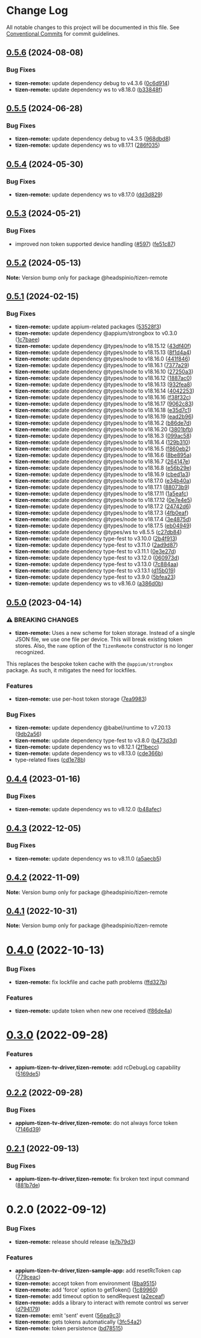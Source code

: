# Change Log

All notable changes to this project will be documented in this file.
See [Conventional Commits](https://conventionalcommits.org) for commit guidelines.

## [0.5.6](https://github.com/headspinio/appium-tizen-tv-driver/compare/@headspinio/tizen-remote@0.5.5...@headspinio/tizen-remote@0.5.6) (2024-08-08)

### Bug Fixes

- **tizen-remote:** update dependency debug to v4.3.6 ([0c6d914](https://github.com/headspinio/appium-tizen-tv-driver/commit/0c6d9146e26d6970df1723d77310d02481e3e80a))
- **tizen-remote:** update dependency ws to v8.18.0 ([b33848f](https://github.com/headspinio/appium-tizen-tv-driver/commit/b33848fee3894db0c000f90ac14bf294e17be6c4))

## [0.5.5](https://github.com/headspinio/appium-tizen-tv-driver/compare/@headspinio/tizen-remote@0.5.4...@headspinio/tizen-remote@0.5.5) (2024-06-28)

### Bug Fixes

- **tizen-remote:** update dependency debug to v4.3.5 ([968dbd8](https://github.com/headspinio/appium-tizen-tv-driver/commit/968dbd88535467762cb4f5264522b13bc3c4f88e))
- **tizen-remote:** update dependency ws to v8.17.1 ([286f035](https://github.com/headspinio/appium-tizen-tv-driver/commit/286f0356be22f1a0d539b2353e50b6df83a7a33c))

## [0.5.4](https://github.com/headspinio/appium-tizen-tv-driver/compare/@headspinio/tizen-remote@0.5.3...@headspinio/tizen-remote@0.5.4) (2024-05-30)

### Bug Fixes

- **tizen-remote:** update dependency ws to v8.17.0 ([dd3d829](https://github.com/headspinio/appium-tizen-tv-driver/commit/dd3d82937560b7b04193fb2643a2d9b9a5cc1134))

## [0.5.3](https://github.com/headspinio/appium-tizen-tv-driver/compare/@headspinio/tizen-remote@0.5.2...@headspinio/tizen-remote@0.5.3) (2024-05-21)

### Bug Fixes

- improved non token supported device handling ([#597](https://github.com/headspinio/appium-tizen-tv-driver/issues/597)) ([fe51c87](https://github.com/headspinio/appium-tizen-tv-driver/commit/fe51c877ec29bbf62dc33fba48308ff66337d91a))

## [0.5.2](https://github.com/headspinio/appium-tizen-tv-driver/compare/@headspinio/tizen-remote@0.5.1...@headspinio/tizen-remote@0.5.2) (2024-05-13)

**Note:** Version bump only for package @headspinio/tizen-remote

## [0.5.1](https://github.com/headspinio/appium-tizen-tv-driver/compare/@headspinio/tizen-remote@0.5.0...@headspinio/tizen-remote@0.5.1) (2024-02-15)

### Bug Fixes

- **tizen-remote:** update appium-related packages ([53528f3](https://github.com/headspinio/appium-tizen-tv-driver/commit/53528f30f28a2b050741d4c6ab4dcdc9cbe00c25))
- **tizen-remote:** update dependency @appium/strongbox to v0.3.0 ([1c7baee](https://github.com/headspinio/appium-tizen-tv-driver/commit/1c7baee4113b5f8b50411a936a39bc5398685623))
- **tizen-remote:** update dependency @types/node to v18.15.12 ([43df40f](https://github.com/headspinio/appium-tizen-tv-driver/commit/43df40f4b9b34508d91cb284c4cf05bad51bc19b))
- **tizen-remote:** update dependency @types/node to v18.15.13 ([8f1d4a4](https://github.com/headspinio/appium-tizen-tv-driver/commit/8f1d4a45aced7e7b4f6bcbe014236a072a04f0d1))
- **tizen-remote:** update dependency @types/node to v18.16.0 ([441f846](https://github.com/headspinio/appium-tizen-tv-driver/commit/441f8462818ae41dc273372b4c06a4a549a60f67))
- **tizen-remote:** update dependency @types/node to v18.16.1 ([7377a29](https://github.com/headspinio/appium-tizen-tv-driver/commit/7377a297b4904f353f8b38059399202439c48a8d))
- **tizen-remote:** update dependency @types/node to v18.16.10 ([27250a3](https://github.com/headspinio/appium-tizen-tv-driver/commit/27250a33a8f1d785457a98eed5960220efc5ffd3))
- **tizen-remote:** update dependency @types/node to v18.16.12 ([1887ac0](https://github.com/headspinio/appium-tizen-tv-driver/commit/1887ac0c1a589a7843e6ceda082adb0fac6bd00a))
- **tizen-remote:** update dependency @types/node to v18.16.13 ([932fea8](https://github.com/headspinio/appium-tizen-tv-driver/commit/932fea88a6c915b2a5782e7d6a7dce792fe96564))
- **tizen-remote:** update dependency @types/node to v18.16.14 ([4042253](https://github.com/headspinio/appium-tizen-tv-driver/commit/40422538b6984c10e8735ac553e63dc7c5185d28))
- **tizen-remote:** update dependency @types/node to v18.16.16 ([f38f32c](https://github.com/headspinio/appium-tizen-tv-driver/commit/f38f32c51f703a83326f44ff1d21eaae30727532))
- **tizen-remote:** update dependency @types/node to v18.16.17 ([9062c83](https://github.com/headspinio/appium-tizen-tv-driver/commit/9062c837ed3c7c733b729c24e0c211c4de74bc04))
- **tizen-remote:** update dependency @types/node to v18.16.18 ([e35d7c1](https://github.com/headspinio/appium-tizen-tv-driver/commit/e35d7c13f2f8b8d4245dea45d2fe6f7532f713d9))
- **tizen-remote:** update dependency @types/node to v18.16.19 ([ead2b96](https://github.com/headspinio/appium-tizen-tv-driver/commit/ead2b964d9a5b967e7163dd77ee77e87983d7236))
- **tizen-remote:** update dependency @types/node to v18.16.2 ([b86de7d](https://github.com/headspinio/appium-tizen-tv-driver/commit/b86de7d891491cfb1a9d176284e3be6b135e42ce))
- **tizen-remote:** update dependency @types/node to v18.16.20 ([3801bfb](https://github.com/headspinio/appium-tizen-tv-driver/commit/3801bfb7ddeacc792d6f33284ff47996f7344f85))
- **tizen-remote:** update dependency @types/node to v18.16.3 ([099ac58](https://github.com/headspinio/appium-tizen-tv-driver/commit/099ac58d3367f944aef63b3b2689faa838fe40d8))
- **tizen-remote:** update dependency @types/node to v18.16.4 ([129b310](https://github.com/headspinio/appium-tizen-tv-driver/commit/129b310ecee2f718cdbb930df0e1444031556e58))
- **tizen-remote:** update dependency @types/node to v18.16.5 ([f860eb2](https://github.com/headspinio/appium-tizen-tv-driver/commit/f860eb2e61e860c5135cf3355ee6bf0390d46813))
- **tizen-remote:** update dependency @types/node to v18.16.6 ([8be895a](https://github.com/headspinio/appium-tizen-tv-driver/commit/8be895ae611fda0feab36cbd043e3f86a296e1d9))
- **tizen-remote:** update dependency @types/node to v18.16.7 ([264147e](https://github.com/headspinio/appium-tizen-tv-driver/commit/264147ec3f0757488c94546bab47940aeae1e8ec))
- **tizen-remote:** update dependency @types/node to v18.16.8 ([e56b29e](https://github.com/headspinio/appium-tizen-tv-driver/commit/e56b29e4d0ad164c2105f96829680ae3ee2da90f))
- **tizen-remote:** update dependency @types/node to v18.16.9 ([cbed1a3](https://github.com/headspinio/appium-tizen-tv-driver/commit/cbed1a3d9ae59c736743d7dc2de32478cdf645c8))
- **tizen-remote:** update dependency @types/node to v18.17.0 ([e34b40a](https://github.com/headspinio/appium-tizen-tv-driver/commit/e34b40a2461b868a7fa1a5ec6d4addcea03161ad))
- **tizen-remote:** update dependency @types/node to v18.17.1 ([88073b9](https://github.com/headspinio/appium-tizen-tv-driver/commit/88073b9a48821c4410a6f7887fa3209bb7449762))
- **tizen-remote:** update dependency @types/node to v18.17.11 ([1a5eafc](https://github.com/headspinio/appium-tizen-tv-driver/commit/1a5eafc7b9d8145bbc8fa98f0bb1df23eecd8bb7))
- **tizen-remote:** update dependency @types/node to v18.17.12 ([0e7e4e5](https://github.com/headspinio/appium-tizen-tv-driver/commit/0e7e4e5a14ac17f87c4fd381a7505aced5452d0b))
- **tizen-remote:** update dependency @types/node to v18.17.2 ([24742d6](https://github.com/headspinio/appium-tizen-tv-driver/commit/24742d66651c9652b3665affc3237a412c058098))
- **tizen-remote:** update dependency @types/node to v18.17.3 ([4fb0eaf](https://github.com/headspinio/appium-tizen-tv-driver/commit/4fb0eaf38e865a4d7d579cdcd8e2dc2fef3d3b06))
- **tizen-remote:** update dependency @types/node to v18.17.4 ([3e4875d](https://github.com/headspinio/appium-tizen-tv-driver/commit/3e4875db8682b35e7ef9e5eaf82b8a2717bfd59c))
- **tizen-remote:** update dependency @types/node to v18.17.5 ([eb04949](https://github.com/headspinio/appium-tizen-tv-driver/commit/eb04949e5d28357a3dbf3c764672df738c628338))
- **tizen-remote:** update dependency @types/ws to v8.5.5 ([c27db84](https://github.com/headspinio/appium-tizen-tv-driver/commit/c27db848e6f677e591424bdf4f118bafa61b0fd2))
- **tizen-remote:** update dependency type-fest to v3.10.0 ([2b4f913](https://github.com/headspinio/appium-tizen-tv-driver/commit/2b4f913b6e5296a96e31286863a69aa46c3d0a62))
- **tizen-remote:** update dependency type-fest to v3.11.0 ([2ad9d87](https://github.com/headspinio/appium-tizen-tv-driver/commit/2ad9d872cc88f30eff0d61276b120d1311bea43c))
- **tizen-remote:** update dependency type-fest to v3.11.1 ([0e3e27d](https://github.com/headspinio/appium-tizen-tv-driver/commit/0e3e27dc70e2e4058d59e55db7907f555b343406))
- **tizen-remote:** update dependency type-fest to v3.12.0 ([060973d](https://github.com/headspinio/appium-tizen-tv-driver/commit/060973d85ee053bf75651dd6eb2f1ae726059012))
- **tizen-remote:** update dependency type-fest to v3.13.0 ([7c884aa](https://github.com/headspinio/appium-tizen-tv-driver/commit/7c884aa0930d224161386240bea65bdef9887f42))
- **tizen-remote:** update dependency type-fest to v3.13.1 ([d15b019](https://github.com/headspinio/appium-tizen-tv-driver/commit/d15b01940710389736a0490ec86d7ac4ae0e02be))
- **tizen-remote:** update dependency type-fest to v3.9.0 ([5bfea23](https://github.com/headspinio/appium-tizen-tv-driver/commit/5bfea237bde2f7aa8e0a6ec739f1ef46dbb79c10))
- **tizen-remote:** update dependency ws to v8.16.0 ([a386d0b](https://github.com/headspinio/appium-tizen-tv-driver/commit/a386d0bdf20fc6a3505564c92ac26f3c9492fc9b))

## [0.5.0](https://github.com/headspinio/appium-tizen-tv-driver/compare/@headspinio/tizen-remote@0.4.4...@headspinio/tizen-remote@0.5.0) (2023-04-14)

### ⚠ BREAKING CHANGES

- **tizen-remote:** Uses a new scheme for token storage. Instead of a single JSON file, we use one file per device. This will break existing token stores. Also, the `name` option of the `TizenRemote` constructor is no longer recognized.

This replaces the bespoke token cache with the `@appium/strongbox` package. As such, it mitigates the need for lockfiles.

### Features

- **tizen-remote:** use per-host token storage ([7ea9983](https://github.com/headspinio/appium-tizen-tv-driver/commit/7ea9983f5dfb49c17565b66fa4716ce3e2c613aa))

### Bug Fixes

- **tizen-remote:** update dependency @babel/runtime to v7.20.13 ([9db2a56](https://github.com/headspinio/appium-tizen-tv-driver/commit/9db2a56859a837f662bb26436e90bb93332b1cb9))
- **tizen-remote:** update dependency type-fest to v3.8.0 ([b473d3d](https://github.com/headspinio/appium-tizen-tv-driver/commit/b473d3d3d9a22f5d22ebf529886d2c19ef6c8cd2))
- **tizen-remote:** update dependency ws to v8.12.1 ([2f1becc](https://github.com/headspinio/appium-tizen-tv-driver/commit/2f1becc032ab84564424086837f0977ad5d08d2a))
- **tizen-remote:** update dependency ws to v8.13.0 ([cde366b](https://github.com/headspinio/appium-tizen-tv-driver/commit/cde366b29aa9b47b90b53a676ac2dfc18079bfa1))
- type-related fixes ([cd1e78b](https://github.com/headspinio/appium-tizen-tv-driver/commit/cd1e78b0d7c930e56181f52b3b18eb4477ffe757))

## [0.4.4](https://github.com/headspinio/appium-tizen-tv-driver/compare/@headspinio/tizen-remote@0.4.3...@headspinio/tizen-remote@0.4.4) (2023-01-16)

### Bug Fixes

- **tizen-remote:** update dependency ws to v8.12.0 ([b48afec](https://github.com/headspinio/appium-tizen-tv-driver/commit/b48afecf4041d1a16d7ce926d7c6731402163dff))

## [0.4.3](https://github.com/headspinio/appium-tizen-tv-driver/compare/@headspinio/tizen-remote@0.4.2...@headspinio/tizen-remote@0.4.3) (2022-12-05)

### Bug Fixes

- **tizen-remote:** update dependency ws to v8.11.0 ([a5aecb5](https://github.com/headspinio/appium-tizen-tv-driver/commit/a5aecb56589d25b7872cde2961bb2a2fe88769d6))

## [0.4.2](https://github.com/headspinio/appium-tizen-tv-driver/compare/@headspinio/tizen-remote@0.4.1...@headspinio/tizen-remote@0.4.2) (2022-11-09)

**Note:** Version bump only for package @headspinio/tizen-remote

## [0.4.1](https://github.com/headspinio/appium-tizen-tv-driver/compare/@headspinio/tizen-remote@0.4.0...@headspinio/tizen-remote@0.4.1) (2022-10-31)

**Note:** Version bump only for package @headspinio/tizen-remote

# [0.4.0](https://github.com/headspinio/appium-tizen-tv-driver/compare/@headspinio/tizen-remote@0.3.0...@headspinio/tizen-remote@0.4.0) (2022-10-13)

### Bug Fixes

- **tizen-remote:** fix lockfile and cache path problems ([ffd327b](https://github.com/headspinio/appium-tizen-tv-driver/commit/ffd327b44ac9b8ab59d4b5cb451dfb4b9729ce3c))

### Features

- **tizen-remote:** update token when new one received ([f86de4a](https://github.com/headspinio/appium-tizen-tv-driver/commit/f86de4adcaac713a8dc22fc22e351968a03bd79d))

# [0.3.0](https://github.com/headspinio/appium-tizen-tv-driver/compare/@headspinio/tizen-remote@0.2.2...@headspinio/tizen-remote@0.3.0) (2022-09-28)

### Features

- **appium-tizen-tv-driver,tizen-remote:** add rcDebugLog capability ([5169de5](https://github.com/headspinio/appium-tizen-tv-driver/commit/5169de5e683d14289c3b002c0beb0efada471039))

## [0.2.2](https://github.com/headspinio/appium-tizen-tv-driver/compare/@headspinio/tizen-remote@0.2.1...@headspinio/tizen-remote@0.2.2) (2022-09-28)

### Bug Fixes

- **appium-tizen-tv-driver,tizen-remote:** do not always force token ([7146d39](https://github.com/headspinio/appium-tizen-tv-driver/commit/7146d392e261947ef98dafb4ed3521ba44fe8d28))

## [0.2.1](https://github.com/headspinio/appium-tizen-tv-driver/compare/@headspinio/tizen-remote@0.2.0...@headspinio/tizen-remote@0.2.1) (2022-09-13)

### Bug Fixes

- **appium-tizen-tv-driver,tizen-remote:** fix broken text input command ([881b7de](https://github.com/headspinio/appium-tizen-tv-driver/commit/881b7de24bf80e71c6e934f2f02bb2a3461966dd))

# 0.2.0 (2022-09-12)

### Bug Fixes

- **tizen-remote:** release should release ([e7b79d3](https://github.com/headspinio/appium-tizen-tv-driver/commit/e7b79d3a35af81c5e3314cfec4b3b3bf56fd0c52))

### Features

- **appium-tizen-tv-driver,tizen-sample-app:** add resetRcToken cap ([779ceac](https://github.com/headspinio/appium-tizen-tv-driver/commit/779ceac426ba3aab764ecea80bffdeaa9e04ec7a))
- **tizen-remote:** accept token from environment ([8ba9515](https://github.com/headspinio/appium-tizen-tv-driver/commit/8ba95150fa5a7c3d95298054c00baf4cf0ca2880))
- **tizen-remote:** add 'force' option to getToken() ([1c89960](https://github.com/headspinio/appium-tizen-tv-driver/commit/1c899605b5c040dce978b03d7ca2a86c15035274))
- **tizen-remote:** add timeout option to sendRequest ([a2eceaf](https://github.com/headspinio/appium-tizen-tv-driver/commit/a2eceaf4c750e88f4f54ec1d0f47a1d4a1505c22))
- **tizen-remote:** adds a library to interact with remote control ws server ([d794179](https://github.com/headspinio/appium-tizen-tv-driver/commit/d794179fe4858bd9fb83c66c661b77b8635e2e1c))
- **tizen-remote:** emit 'sent' event ([56ea9c3](https://github.com/headspinio/appium-tizen-tv-driver/commit/56ea9c37848ce5b765133b2025ba1f939d78fa9b))
- **tizen-remote:** gets tokens automatically ([3fc54a2](https://github.com/headspinio/appium-tizen-tv-driver/commit/3fc54a2cd6031cf061fa4ec1b48f65446be92a24))
- **tizen-remote:** token persistence ([bd78515](https://github.com/headspinio/appium-tizen-tv-driver/commit/bd785152e5fbcb06e10dd4a1a7f46e22a366015d))
